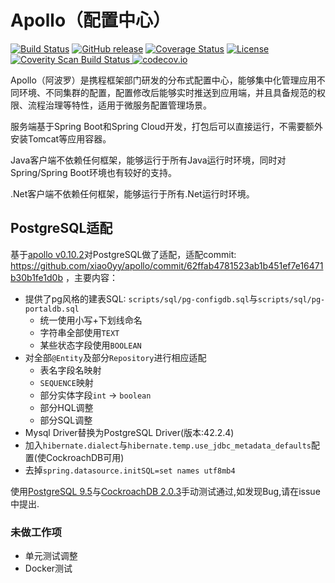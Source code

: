 Apollo（配置中心）
================

[![Build Status](https://travis-ci.org/ctripcorp/apollo.svg?branch=master)](https://travis-ci.org/ctripcorp/apollo)
[![GitHub release](https://img.shields.io/github/release/ctripcorp/apollo.svg)](https://github.com/ctripcorp/apollo/releases)
[![Coverage Status](https://coveralls.io/repos/github/ctripcorp/apollo/badge.svg?branch=master)](https://coveralls.io/github/ctripcorp/apollo?branch=master)
[![License](https://img.shields.io/badge/License-Apache%202.0-blue.svg)](https://opensource.org/licenses/Apache-2.0)
<a href="https://scan.coverity.com/projects/ctripcorp-apollo">
  <img alt="Coverity Scan Build Status" src="https://img.shields.io/coverity/scan/8244.svg"/>
</a>
[![codecov.io](https://codecov.io/github/ctripcorp/apollo/coverage.svg?branch=master)](https://codecov.io/github/ctripcorp/apollo?branch=master)

Apollo（阿波罗）是携程框架部门研发的分布式配置中心，能够集中化管理应用不同环境、不同集群的配置，配置修改后能够实时推送到应用端，并且具备规范的权限、流程治理等特性，适用于微服务配置管理场景。

服务端基于Spring Boot和Spring Cloud开发，打包后可以直接运行，不需要额外安装Tomcat等应用容器。

Java客户端不依赖任何框架，能够运行于所有Java运行时环境，同时对Spring/Spring Boot环境也有较好的支持。

.Net客户端不依赖任何框架，能够运行于所有.Net运行时环境。

## PostgreSQL适配

基于[apollo v0.10.2](https://github.com/ctripcorp/apollo/tree/v0.10.2)对PostgreSQL做了适配，适配commit: https://github.com/xiao0yy/apollo/commit/62ffab4781523ab1b451ef7e16471b30b1fe1d0b ，主要内容：

* 提供了pg风格的建表SQL: `scripts/sql/pg-configdb.sql`与`scripts/sql/pg-portaldb.sql`
  * 统一使用小写+下划线命名
  * 字符串全部使用`TEXT`
  * 某些状态字段使用`BOOLEAN`
* 对全部`@Entity`及部分`Repository`进行相应适配
  * 表名字段名映射
  * `SEQUENCE`映射
  * 部分实体字段`int` -> `boolean`
  * 部分HQL调整
  * 部分SQL调整
* Mysql Driver替换为PostgreSQL Driver(版本:42.2.4)
* 加入`hibernate.dialect`与`hibernate.temp.use_jdbc_metadata_defaults`配置(使CockroachDB可用)
* 去掉`spring.datasource.initSQL=set names utf8mb4`

使用[PostgreSQL 9.5](https://www.postgresql.org/)与[CockroachDB 2.0.3](https://www.cockroachlabs.com/)手动测试通过,如发现Bug,请在issue中提出.

### 未做工作项
* 单元测试调整
* Docker测试
